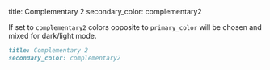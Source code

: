 title: Complementary 2
secondary_color: complementary2

If set to `complementary2` colors opposite to `primary_color` will be chosen and mixed for dark/light mode.

```markdown
title: Complementary 2
secondary_color: complementary2
```
